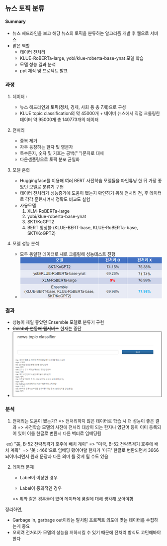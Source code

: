 ## 뉴스 토픽 분류

#### Summary

- 뉴스 헤드라인을 보고 해당 뉴스의 토픽을 분류하는 알고리즘 개발 후 웹으로 서비스
- 맡은 역할
  - 데이터 전처리 
  - KLUE-RoBERTa-large, yobi/klue-roberta-base-ynat 모델 학습
  - 모델 성능 결과 분석
  - ppt 제작 및 프로젝트 발표



### 과정

1. 데이터 :
   - 뉴스 헤드라인과 토픽(정치, 경제, 사회 등 총 7개)으로 구성
   - KLUE topic classification의 약 45000개 + 네이버 뉴스에서 직접 크롤링한 데이터 약 95000개
     총 140773개의 데이터
   
2. 전처리
   - 중복 제거
   - 자주 등장하는 한자 및 영문자
   - 특수문자, 숫자 및 기호는 공백(" ")문자로 대체
   - 다운샘플링으로 토픽 분포 균일화
   
3. 모델 훈련

     - Huggingface를 이용해 여러 BERT 사전학습 모델들을 파인튜닝 한 뒤 가장 좋았던 모델로 분류기 구현
     - 데이터 전처리가 성능증가에 도움이 됐는지 확인하기 위해 전처리 전, 후 데이터로 각각 훈련시켜서 정확도 비교도 실험
     - 사용모델
       1) XLM-RoBERTa-large
       2) yobi/klue-roberta-base-ynat
       3) SKT/KoGPT2
       4) BERT 앙상블 (KLUE-BERT-base, KLUE-RoBERTa-base, SKT/KoGPT2)
     
4. 모델 성능 분석

     - 모두 동일한 데이터로 새로 크롤링해 성능테스트 진행
     - ![image-20221031233526743](README.assets/image-20221031233526743.png)

     

### 결과

- 성능이 제일 좋았던 Ensemble 모델로 분류기 구현
- ~~Colab과 연동해 웹서비스~~ 현재는 중단
- ![image-20221031233725478](README.assets/image-20221031233725478.png)



### 분석

1. 전처리는 도움이 됐는가?
   => 전처리하지 않은 데이터로 학습 시 더 성능이 좋은 결과
   => 사전학습 모델의 사전에 전처리 대상이 되는 한자나 영단어 등이 이미 등록되어 있어 이를 한글로 변환시 다른 벡터로 임베딩됨

​	ex) "美, B-52 전략폭격기 호주에 배치 계획"  => "미국, B-52 전략폭격기 호주에 배치 계획"
​	 => '美 : 466'으로 임베딩 됐어야할 한자가 '미국' 한글로 변환되면서 3666 되어버리면서 원래 문장과 다른 의미	를 갖게 될 수도 있음

2. 데이터 문제

   - Label이 이상한 경우

   - Label이 중의적인 경우

   => 위와 같은 경우들이 있어 데이터에 품질에 대해 생각해 보아야함

정리하면,

- Garbage in, garbage out이라는 말처럼 프로젝트 의도에 맞는 데이터를 수집하는게 중요
- 오히려 전처리가 모델의 성능을 저하시킬 수 있기 때문에 전처리 방식도 고민해봐야 한다

